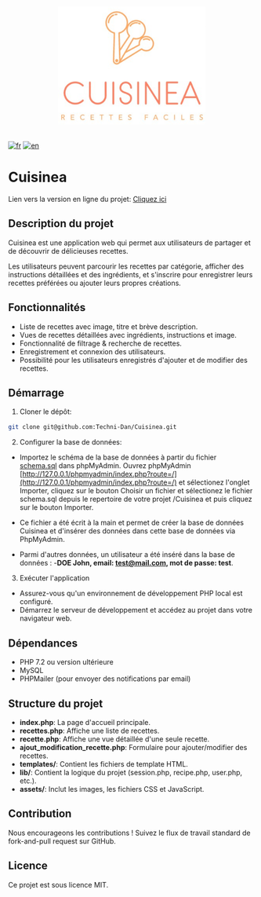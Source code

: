 <p align="center">
<a href="#">
		<img width="300" src="assets/images/logo-cuisinea.jpg" alt="Cuisinea">
</a>
<br><br>
</p>

[![fr](https://img.shields.io/badge/lang-fr-blue.svg)](https://github.com/Techni-Dan/Cuisinea/blob/main/README.md)
[![en](https://img.shields.io/badge/lang-en-red.svg)](https://github.com/Techni-Dan/Cuisinea/blob/main/README.en.md)

# Cuisinea

Lien vers la version en ligne du projet: [Cliquez ici](https://cuisinea.technidan.com)

## Description du projet

Cuisinea est une application web qui permet aux utilisateurs de partager et de découvrir de délicieuses recettes. 

Les utilisateurs peuvent parcourir les recettes par catégorie, afficher des instructions détaillées et des ingrédients, et s'inscrire pour enregistrer leurs recettes préférées ou ajouter leurs propres créations.

## Fonctionnalités

- Liste de recettes avec image, titre et brève description.
- Vues de recettes détaillées avec ingrédients, instructions et image.
- Fonctionnalité de filtrage & recherche de recettes.
- Enregistrement et connexion des utilisateurs.
- Possibilité pour les utilisateurs enregistrés d'ajouter et de modifier des recettes.

## Démarrage

1. Cloner le dépôt:
```bash
git clone git@github.com:Techni-Dan/Cuisinea.git 
```

2. Configurer la base de données:

- Importez le schéma de la base de données à partir du fichier [schema.sql](schema.sql) dans phpMyAdmin. Ouvrez phpMyAdmin [http://127.0.0.1/phpmyadmin/index.php?route=/](http://127.0.0.1/phpmyadmin/index.php?route=/) et sélectionez l'onglet Importer,  cliquez sur le bouton Choisir un fichier et sélectionez le fichier schema.sql depuis le repertoire de votre projet /Cuisinea et puis cliquez sur le bouton Importer. 

- Ce fichier a été écrit à la main et permet de créer la base de données Cuisinea et d'insérer des données dans cette base de données via PhpMyAdmin.
- Parmi d'autres données, un utilisateur a été inséré dans la base de données :
  -**DOE John, email: test@mail.com, mot de passe: test**.

3. Exécuter l'application

- Assurez-vous qu'un environnement de développement PHP local est configuré.
- Démarrez le serveur de développement et accédez au projet dans votre navigateur web.

## Dépendances

- PHP 7.2 ou version ultérieure
- MySQL
- PHPMailer (pour envoyer des notifications par email)

## Structure du projet

- **index.php**: La page d'accueil principale.
- **recettes.php**: Affiche une liste de recettes.
- **recette.php**: Affiche une vue détaillée d'une seule recette.
- **ajout_modification_recette.php**: Formulaire pour ajouter/modifier des recettes.
- **templates/**: Contient les fichiers de template HTML.
- **lib/**: Contient la logique du projet (session.php, recipe.php, user.php, etc.).
- **assets/**: Inclut les images, les fichiers CSS et JavaScript.

## Contribution

Nous encourageons les contributions ! Suivez le flux de travail standard de fork-and-pull request sur GitHub.

## Licence

Ce projet est sous licence MIT.